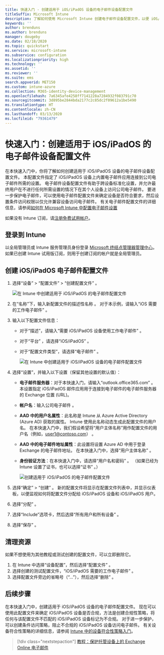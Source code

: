 ```yaml
---
title: 快速入门 - 创建适用于 iOS/iPadOS 设备的电子邮件设备配置文件
titleSuffix: Microsoft Intune
description: 了解如何使用 Microsoft Intune 创建电子邮件设备配置文件，以便 iOS/iPadOS 设备可以安全地连接到公司电子邮件。
keywords: ''
author: brenduns
ms.author: brenduns
manager: dougeby
ms.date: 02/18/2020
ms.topic: quickstart
ms.service: microsoft-intune
ms.subservice: configuration
ms.localizationpriority: high
ms.technology: ''
ms.assetid: ''
ms.reviewer: ''
ms.suite: ems
search.appverid: MET150
ms.custom: intune-azure
ms.collection: M365-identity-device-management
ms.openlocfilehash: 7a6345afe4258ff7141228a7284932f083791c70
ms.sourcegitcommit: 3d895be2844bda2177c2c85dc2f09612a1be5490
ms.translationtype: HT
ms.contentlocale: zh-CN
ms.lasthandoff: 03/13/2020
ms.locfileid: "79361479"
---
```

# <a name="quickstart-create-an-email-device-profile-for-iosipados"></a>快速入门：创建适用于 iOS/iPadOS 的电子邮件设备配置文件

在本快速入门中，你将了解如何创建适用于 iOS/iPadOS 设备的电子邮件设备配置文件。 本配置文件指定了 iOS/iPadOS 设备上内置电子邮件应用连接到公司电子邮件所需的设置。 电子邮件设备配置文件有助于跨设备标准化设置，并允许最终用户在不进行任何所需设置的情况下在其个人设备上访问公司电子邮件。 要进一步保护电子邮件，可以使用电子邮件配置文件来确定设备是否符合要求，然后设置条件访问权限以仅允许兼容设备访问电子邮件。 有关电子邮件配置文件的详细信息，请参阅[如何在 Microsoft Intune 中配置电子邮件设置](email-settings-configure.md)

如果没有 Intune 订阅，请[注册免费试用帐户](../fundamentals/free-trial-sign-up.md)。

## <a name="sign-in-to-intune"></a>登录到 Intune

以全局管理员或 Intune 服务管理员身份登录 [Microsoft 终结点管理器管理中心](https://go.microsoft.com/fwlink/?linkid=2109431)。 如果已创建 Intune 试用版订阅，则用于创建订阅的帐户就是全局管理员。

## <a name="create-an-iosipados-email-profile"></a>创建 iOS/iPadOS 电子邮件配置文件

1. 选择“设备”   > “配置文件”   > “创建配置文件”  。

   ![在 Intune 中创建适用于 iOS/iPadOS 的电子邮件配置文件](./media/quickstart-email-profile/ios-create-profile.png)

2. 在“名称”下，输入新配置文件的描述性名称  。 对于本示例，请输入“iOS 需要的工作电子邮件”  。
3. 输入以下配置文件信息：
    - 对于“描述”，请输入“需要 iOS/iPadOS 设备使用工作电子邮件”   。
    - 对于“平台”  ，请选择“iOS/iPadOS”  。
    - 对于“配置文件类型”，请选择“电子邮件”   。

        ![在 Intune 中创建适用于 iOS/iPadOS 设备的电子邮件配置文件](./media/quickstart-email-profile/ios-email-profile-name.png)

4. 选择“设置”，并输入以下设置（保留其他设置的默认值）： 
   - **电子邮件服务器**：对于本快速入门，请输入“outlook.office365.com”  。 本设置指定 iOS/iPadOS 邮件应用用于连接到电子邮件的电子邮件服务器的 Exchange 位置 (URL)。
   - **帐户名**：输入公司电子邮件  。
   - **AAD 中的用户名属性**：此名称是 Intune 从 Azure Active Directory (Azure AD) 获取的属性。 Intune 使用此名称动态生成此配置文件的用户名。 在本快速入门中，我们假设希望将“用户主体名称”用作配置文件的用户名（例如，user1@contoso.com）  。
   - **AAD 中的电子邮件地址属性**：此设置将设置 Azure AD 中用于登录 Exchange 的电子邮件地址。 在本快速入门中，选择“用户主体名称”  。
   - **身份验证方法**：在本快速入门中，请选择“用户名和密码”  。 （如果已经为 Intune 设置了证书，也可以选择“证书”  。）

        ![创建适用于 iOS/iPadOS 的电子邮件配置文件](./media/quickstart-email-profile/ios-email-profile.png)

5. 选择“确定” > “创建”   。 新的配置文件将显示在配置文件列表中，并显示仪表板，以便监视如何将配置文件分配给 iOS/iPadOS 设备和 iOS/iPadOS 用户。
6. 选择“分配”  。
7. 选择“Include”选项卡，然后选择“所有用户和所有设备”   。 
8. 选择“保存”  。

## <a name="clean-up-resources"></a>清理资源

如果不想使用为其他教程或测试创建的配置文件，可以立即删除它。

1. 在 Intune 中选择“设备配置”，然后选择“配置文件”   。
2. 选择创建的测试配置文件，“iOS/iPadOS 需要的工作电子邮件”  。
3. 选择配置文件旁边的省略号（“...”），然后选择“删除”   。

## <a name="next-steps"></a>后续步骤

在本快速入门中，创建适用于 iOS/iPadOS 设备的电子邮件配置文件。 现在可以使用此配置文件来确定 iOS/iPadOS 设备是否合规，方法是创建合规性策略，将任何与该配置文件不匹配的 iOS/iPadOS 设备标记为不合规。 对于进一步保护，可以创建条件访问策略，阻止不合规的 iOS/iPadOS 设备访问电子邮件。 有关设备符合性策略的详细信息，请参阅 [Intune 中的设备符合性策略入门](../protect/device-compliance-get-started.md)。

> [!div class="nextstepaction"]
> [教程：保护托管设备上的 Exchange Online 电子邮件](../protect/tutorial-protect-email-on-enrolled-devices.md)
